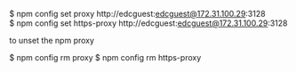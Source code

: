 $ npm config set proxy http://edcguest:edcguest@172.31.100.29:3128<br>
$ npm config set https-proxy http://edcguest:edcguest@172.31.100.29:3128

to unset the npm proxy

$ npm config rm proxy
$ npm config rm https-proxy
